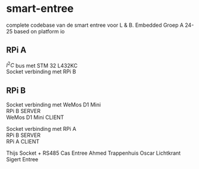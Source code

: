 # smart-entree
complete codebase van de smart entree voor L &amp; B. Embedded Groep A 24-25
based on platform io

## RPi A
$I^2C$ bus met STM 32 L432KC   
Socket verbinding met RPi B  

## RPi B
Socket verbinding met WeMos D1 Mini  
RPi B SERVER  
WeMos D1 Mini CLIENT  

Socket verbinding met RPi A  
RPi B SERVER  
RPi A CLIENT

Thijs Socket + RS485
Cas Entree
Ahmed Trappenhuis
Oscar Lichtkrant
Sigert Entree
